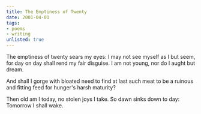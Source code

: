 ```yaml
---
title: The Emptiness of Twenty
date: 2001-04-01
tags:
- poems
- writing
unlisted: true
---
```


The emptiness of twenty sears my eyes:
I may not see myself as I but seem,
for day on day shall rend my fair disguise.
I am not young, nor do I aught but dream.
 
And shall I gorge with bloated need
to find at last such meat to be
a ruinous and fitting feed
for hunger's harsh maturity?

Then old am I today,
no stolen joys I take.
So dawn sinks down to day:
Tomorrow I shall wake.
